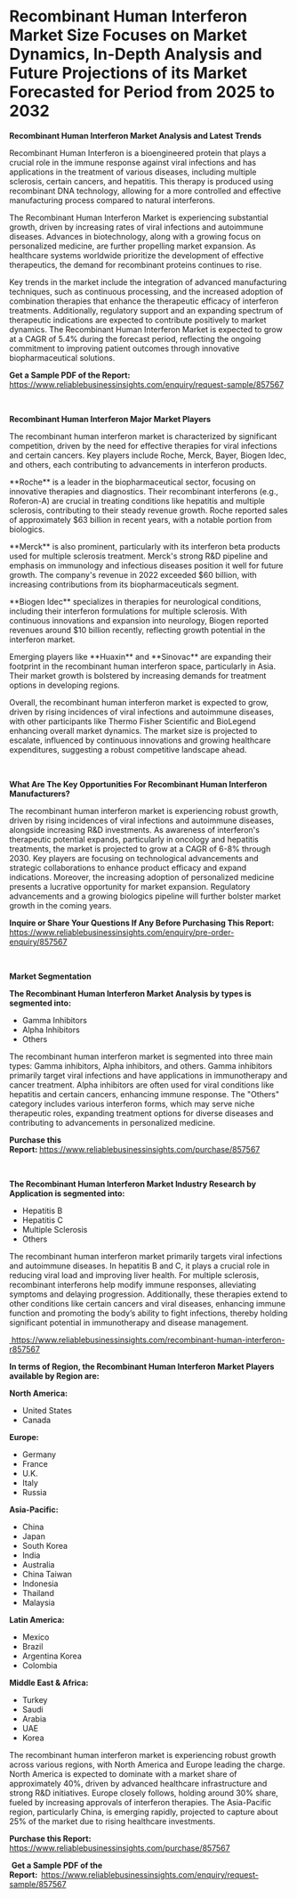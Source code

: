 <p><h1>Recombinant Human Interferon Market Size Focuses on Market Dynamics, In-Depth Analysis and Future Projections of its Market Forecasted for Period from 2025 to 2032</h1></p><p><strong>Recombinant Human Interferon Market Analysis and Latest Trends</strong></p>
<p><p>Recombinant Human Interferon is a bioengineered protein that plays a crucial role in the immune response against viral infections and has applications in the treatment of various diseases, including multiple sclerosis, certain cancers, and hepatitis. This therapy is produced using recombinant DNA technology, allowing for a more controlled and effective manufacturing process compared to natural interferons.</p><p>The Recombinant Human Interferon Market is experiencing substantial growth, driven by increasing rates of viral infections and autoimmune diseases. Advances in biotechnology, along with a growing focus on personalized medicine, are further propelling market expansion. As healthcare systems worldwide prioritize the development of effective therapeutics, the demand for recombinant proteins continues to rise.</p><p>Key trends in the market include the integration of advanced manufacturing techniques, such as continuous processing, and the increased adoption of combination therapies that enhance the therapeutic efficacy of interferon treatments. Additionally, regulatory support and an expanding spectrum of therapeutic indications are expected to contribute positively to market dynamics. The Recombinant Human Interferon Market is expected to grow at a CAGR of 5.4% during the forecast period, reflecting the ongoing commitment to improving patient outcomes through innovative biopharmaceutical solutions.</p></p>
<p><strong>Get a Sample PDF of the Report:&nbsp;</strong> <a href="https://www.reliablebusinessinsights.com/enquiry/request-sample/857567?utm_campaign=62&utm_medium=2&utm_source=Github&utm_content=ia&utm_term=19042025&utm_id=recombinant-human-interferon">https://www.reliablebusinessinsights.com/enquiry/request-sample/857567</a></p>
<p>&nbsp;</p>
<p><strong>Recombinant Human Interferon Major Market Players</strong></p>
<p><p>The recombinant human interferon market is characterized by significant competition, driven by the need for effective therapies for viral infections and certain cancers. Key players include Roche, Merck, Bayer, Biogen Idec, and others, each contributing to advancements in interferon products.</p><p>**Roche** is a leader in the biopharmaceutical sector, focusing on innovative therapies and diagnostics. Their recombinant interferons (e.g., Roferon-A) are crucial in treating conditions like hepatitis and multiple sclerosis, contributing to their steady revenue growth. Roche reported sales of approximately $63 billion in recent years, with a notable portion from biologics.</p><p>**Merck** is also prominent, particularly with its interferon beta products used for multiple sclerosis treatment. Merck's strong R&D pipeline and emphasis on immunology and infectious diseases position it well for future growth. The company's revenue in 2022 exceeded $60 billion, with increasing contributions from its biopharmaceuticals segment.</p><p>**Biogen Idec** specializes in therapies for neurological conditions, including their interferon formulations for multiple sclerosis. With continuous innovations and expansion into neurology, Biogen reported revenues around $10 billion recently, reflecting growth potential in the interferon market.</p><p>Emerging players like **Huaxin** and **Sinovac** are expanding their footprint in the recombinant human interferon space, particularly in Asia. Their market growth is bolstered by increasing demands for treatment options in developing regions.</p><p>Overall, the recombinant human interferon market is expected to grow, driven by rising incidences of viral infections and autoimmune diseases, with other participants like Thermo Fisher Scientific and BioLegend enhancing overall market dynamics. The market size is projected to escalate, influenced by continuous innovations and growing healthcare expenditures, suggesting a robust competitive landscape ahead.</p></p>
<p>&nbsp;</p>
<p><strong>What Are The Key Opportunities For Recombinant Human Interferon Manufacturers?</strong></p>
<p><p>The recombinant human interferon market is experiencing robust growth, driven by rising incidences of viral infections and autoimmune diseases, alongside increasing R&D investments. As awareness of interferon's therapeutic potential expands, particularly in oncology and hepatitis treatments, the market is projected to grow at a CAGR of 6-8% through 2030. Key players are focusing on technological advancements and strategic collaborations to enhance product efficacy and expand indications. Moreover, the increasing adoption of personalized medicine presents a lucrative opportunity for market expansion. Regulatory advancements and a growing biologics pipeline will further bolster market growth in the coming years.</p></p>
<p><strong>Inquire or Share Your Questions If Any Before Purchasing This Report:</strong> <a href="https://www.reliablebusinessinsights.com/enquiry/pre-order-enquiry/857567?utm_campaign=62&utm_medium=2&utm_source=Github&utm_content=ia&utm_term=19042025&utm_id=recombinant-human-interferon">https://www.reliablebusinessinsights.com/enquiry/pre-order-enquiry/857567</a></p>
<p>&nbsp;</p>
<p><strong>Market Segmentation</strong></p>
<p><strong>The Recombinant Human Interferon Market Analysis by types is segmented into:</strong></p>
<p><ul><li>Gamma Inhibitors</li><li>Alpha Inhibitors</li><li>Others</li></ul></p>
<p><p>The recombinant human interferon market is segmented into three main types: Gamma inhibitors, Alpha inhibitors, and others. Gamma inhibitors primarily target viral infections and have applications in immunotherapy and cancer treatment. Alpha inhibitors are often used for viral conditions like hepatitis and certain cancers, enhancing immune response. The "Others" category includes various interferon forms, which may serve niche therapeutic roles, expanding treatment options for diverse diseases and contributing to advancements in personalized medicine.</p></p>
<p><strong>Purchase this Report:&nbsp;</strong><a href="https://www.reliablebusinessinsights.com/purchase/857567?utm_campaign=62&utm_medium=2&utm_source=Github&utm_content=ia&utm_term=19042025&utm_id=recombinant-human-interferon">https://www.reliablebusinessinsights.com/purchase/857567</a></p>
<p>&nbsp;</p>
<p><strong>The Recombinant Human Interferon Market Industry Research by Application is segmented into:</strong></p>
<p><ul><li>Hepatitis B</li><li>Hepatitis C</li><li>Multiple Sclerosis</li><li>Others</li></ul></p>
<p><p>The recombinant human interferon market primarily targets viral infections and autoimmune diseases. In hepatitis B and C, it plays a crucial role in reducing viral load and improving liver health. For multiple sclerosis, recombinant interferons help modify immune responses, alleviating symptoms and delaying progression. Additionally, these therapies extend to other conditions like certain cancers and viral diseases, enhancing immune function and promoting the body’s ability to fight infections, thereby holding significant potential in immunotherapy and disease management.</p></p>
<p><a href="https://www.reliablebusinessinsights.com/recombinant-human-interferon-r857567?utm_campaign=62&utm_medium=2&utm_source=Github&utm_content=ia&utm_term=19042025&utm_id=recombinant-human-interferon">&nbsp;https://www.reliablebusinessinsights.com/recombinant-human-interferon-r857567</a></p>
<p><strong>In terms of Region, the Recombinant Human Interferon Market Players available by Region are:</strong></p>
<p>
    <p> <strong> North America: </strong>
        <ul>
            <li>United States</li>
            <li>Canada</li>
        </ul>
        </p> 
    <p> <strong> Europe: </strong>
        <ul>
            <li>Germany</li>
            <li>France</li>
            <li>U.K.</li>
            <li>Italy</li>
            <li>Russia</li>
        </ul>
        </p> 
    <p> <strong> Asia-Pacific: </strong>
        <ul>
            <li>China</li>
            <li>Japan</li>
            <li>South Korea</li>
            <li>India</li>
            <li>Australia</li>
            <li>China Taiwan</li>
            <li>Indonesia</li>
            <li>Thailand</li>
            <li>Malaysia</li>
        </ul>
        </p> 
    <p> <strong> Latin America: </strong>
        <ul>
            <li>Mexico</li>
            <li>Brazil</li>
            <li>Argentina Korea</li>
            <li>Colombia</li>
        </ul>
        </p> 
    <p> <strong> Middle East & Africa: </strong>
        <ul>
            <li>Turkey</li>
            <li>Saudi</li>
            <li>Arabia</li>
            <li>UAE</li>
            <li>Korea</li>
        </ul>
    </p>
    </p>
<p><p>The recombinant human interferon market is experiencing robust growth across various regions, with North America and Europe leading the charge. North America is expected to dominate with a market share of approximately 40%, driven by advanced healthcare infrastructure and strong R&D initiatives. Europe closely follows, holding around 30% share, fueled by increasing approvals of interferon therapies. The Asia-Pacific region, particularly China, is emerging rapidly, projected to capture about 25% of the market due to rising healthcare investments.</p></p>
<p><strong>Purchase this Report: </strong><a href="https://www.reliablebusinessinsights.com/purchase/857567?utm_campaign=62&utm_medium=2&utm_source=Github&utm_content=ia&utm_term=19042025&utm_id=recombinant-human-interferon">https://www.reliablebusinessinsights.com/purchase/857567</a></p>
<p>&nbsp;<strong>Get a Sample PDF of the Report:&nbsp;&nbsp;</strong><a href="https://www.reliablebusinessinsights.com/enquiry/request-sample/857567?utm_campaign=62&utm_medium=2&utm_source=Github&utm_content=ia&utm_term=19042025&utm_id=recombinant-human-interferon">https://www.reliablebusinessinsights.com/enquiry/request-sample/857567</a></p>
<p><strong></strong></p>
<p><p></p><p></p><p></p></p>